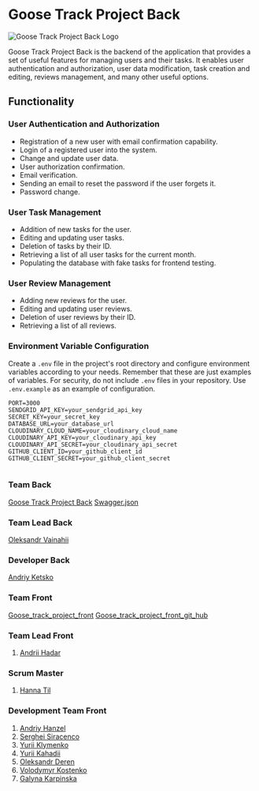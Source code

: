 # Goose Track Project Back

![Goose Track Project Back Logo](https://res.cloudinary.com/dnhobiphs/image/upload/v1693180404/stat/image-1_k4vxlg.png)

Goose Track Project Back is the backend of the application that provides a set of useful features for managing users and their tasks. It enables user authentication and authorization, user data modification, task creation and editing, reviews management, and many other useful options.

## Functionality

### User Authentication and Authorization

- Registration of a new user with email confirmation capability.
- Login of a registered user into the system.
- Change and update user data.
- User authorization confirmation.
- Email verification.
- Sending an email to reset the password if the user forgets it.
- Password change.

### User Task Management

- Addition of new tasks for the user.
- Editing and updating user tasks.
- Deletion of tasks by their ID.
- Retrieving a list of all user tasks for the current month.
- Populating the database with fake tasks for frontend testing.

### User Review Management

- Adding new reviews for the user.
- Editing and updating user reviews.
- Deletion of user reviews by their ID.
- Retrieving a list of all reviews.

### Environment Variable Configuration

Create a `.env` file in the project's root directory and configure environment variables according to your needs. Remember that these are just examples of variables. For security, do not include `.env` files in your repository. Use `.env.example` as an example of configuration.

```plaintext
PORT=3000
SENDGRID_API_KEY=your_sendgrid_api_key
SECRET_KEY=your_secret_key
DATABASE_URL=your_database_url
CLOUDINARY_CLOUD_NAME=your_cloudinary_cloud_name
CLOUDINARY_API_KEY=your_cloudinary_api_key
CLOUDINARY_API_SECRET=your_cloudinary_api_secret
GITHUB_CLIENT_ID=your_github_client_id
GITHUB_CLIENT_SECRET=your_github_client_secret


```

### Team Back

[Goose Track Project Back](https://goose-track-project-back.onrender.com/docs)
[Swagger.json](https://goose-track-project-back.onrender.com/docs/swagger.json)

### Team Lead Back

[Oleksandr Vainahii](https://github.com/AlexVainahii)

### Developer Back

[Andriy Ketsko](https://github.com/AndrewKetsko)

### Team Front

[Goose_track_project_front](https://userandrii.github.io/goose_track_project_front)
[Goose_track_project_front_git_hub](https://github.com/UserAndrii/goose_track_project_front)

### Team Lead Front

1. [Andrii Hadar](https://github.com/UserAndrii)

### Scrum Master

1. [Hanna Til](https://github.com/annatill)

### Development Team Front

1. [Andriy Hanzel](https://github.com/andriy-h80)
2. [Serghei Siracenco](https://github.com/SiracencoSerghei)
3. [Yurii Klymenko](https://github.com/Klimch1k)
4. [Yurii Kahadii](https://github.com/YurionStyle)
5. [Oleksandr Deren](https://github.com/Oderen)
6. [Volodymyr Kostenko](https://github.com/VolodymyrK2)
7. [Galyna Karpinska](https://github.com/GalynkaK)
